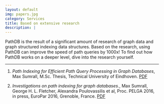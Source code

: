 ```yaml
---
layout: default
img: papers.jpg
category: Services
title: Based on extensive research
description: |
---
```

  PathDB is the result of a significant amount of research of graph data and graph structured indexing data structures.
  Based on the research, using PathDB can improve the speed of path queries by 1000x! To find out how PathDB works on a
  deeper level, dive into the research yourself.

---

  1. _Path Indexing for Efficient Path Query Processing in Graph Databases_, Max Sumrall, M.Sc. Thesis, Technical University of Eindhoven. [PDF](http://alexandria.tue.nl/extra1/afstversl/wsk-i/Sumrall_2015.pdf)

  2. _Investigations on path indexing for graph databases._, Max Sumrall, George H. L. Fletcher, Alexandra Poulovassilis et al,  Proc. PELGA 2016, in press, EuroPar 2016, Grenoble, France. [PDF](http://graal.ens-lyon.fr/~desprez/WS/PELGA/Euro-Par_2016_WS_paper_69.pdf)

